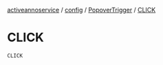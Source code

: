 [activeannoservice](../../index.md) / [config](../index.md) / [PopoverTrigger](index.md) / [CLICK](./-c-l-i-c-k.md)

# CLICK

`CLICK`